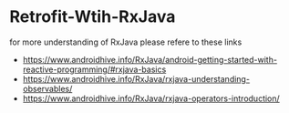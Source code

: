 # Retrofit-Wtih-RxJava

for more understanding of RxJava please refere to these links 

- https://www.androidhive.info/RxJava/android-getting-started-with-reactive-programming/#rxjava-basics
- https://www.androidhive.info/RxJava/rxjava-understanding-observables/
- https://www.androidhive.info/RxJava/rxjava-operators-introduction/
